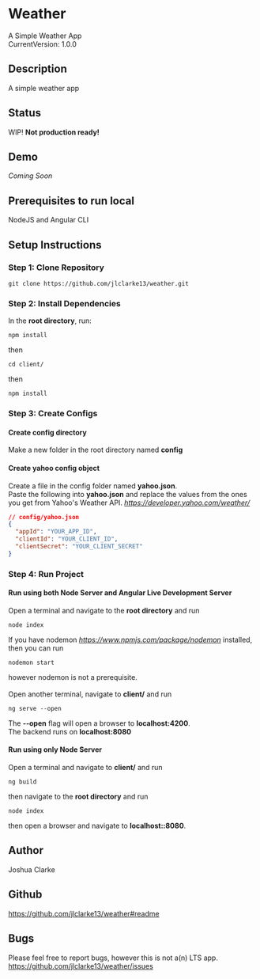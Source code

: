# Weather
A Simple Weather App\
CurrentVersion: 1.0.0

## Description
A simple weather app

## Status
WIP! **Not production ready!**

## Demo
*Coming Soon*

## Prerequisites to run local
NodeJS and Angular CLI

## Setup Instructions
### Step 1: Clone Repository
```
git clone https://github.com/jlclarke13/weather.git 
```

### Step 2: Install Dependencies
In the **root directory**, run:
```
npm install
```
then
```
cd client/
```
then
```
npm install
```

### Step 3: Create Configs
#### Create config directory
Make a new folder in the root directory named **config**

#### Create yahoo config object
Create a file in the config folder named **yahoo.json**.\
Paste the following into **yahoo.json** and replace the values from the ones you get from Yahoo's Weather API. *https://developer.yahoo.com/weather/*
```json
// config/yahoo.json
{
  "appId": "YOUR_APP_ID",
  "clientId": "YOUR_CLIENT_ID",
  "clientSecret": "YOUR_CLIENT_SECRET"
}
```

### Step 4: Run Project
#### Run using both Node Server and Angular Live Development Server
Open a terminal and navigate to the **root directory** and run
```
node index
```
If you have nodemon *https://www.npmjs.com/package/nodemon* installed, then you can run 
```
nodemon start
```
however nodemon is not a prerequisite.\
\
Open another terminal, navigate to **client/** and run
```
ng serve --open
```
The **--open** flag will open a browser to **localhost:4200**.\
The backend runs on **localhost:8080**

#### Run using only Node Server
Open a terminal and navigate to **client/** and run
```
ng build
```
then navigate to the **root directory** and run
```
node index
```
then open a browser and navigate to **localhost::8080**.


## Author
Joshua Clarke

## Github
https://github.com/jlclarke13/weather#readme

## Bugs
Please feel free to report bugs, however this is not a(n) LTS app.\
https://github.com/jlclarke13/weather/issues
